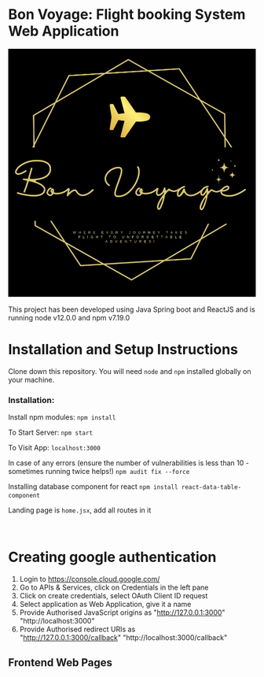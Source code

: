 # Bon Voyage: Flight booking System Web Application
![Alt text](public/BonVoyage.jpeg)
<br>

This project has been developed using Java Spring boot and ReactJS and is running node v12.0.0 and npm v7.19.0
<br>

# Installation and Setup Instructions
Clone down this repository. You will need `node` and `npm` installed globally on your machine.

### Installation:
Install npm modules:
`npm install`

To Start Server:
`npm start`

To Visit App:
`localhost:3000`

In case of any errors (ensure the number of vulnerabilities is less than 10 - sometimes running twice helps!)
`npm audit fix --force`

Installing database component for react
`npm install react-data-table-component`

Landing page is `home.jsx`, add all routes in it

<br>

# Creating google authentication
1. Login to https://console.cloud.google.com/
2. Go to APIs & Services, click on Credentials in the left pane
3. Click on create credentials, select OAuth Client ID request
4. Select application as Web Application, give it a name
5. Provide Authorised JavaScript origins as 
"http://127.0.0.1:3000"
"http://localhost:3000"
6. Provide Authorised redirect URIs as  
"http://127.0.0.1:3000/callback"
"http://localhost:3000/callback"



## Frontend Web Pages

